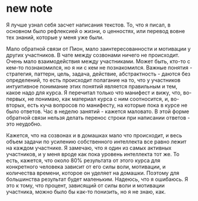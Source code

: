 # new note
Я лучше узнал себя засчет написания текстов. То, что я писал, в основном было рефлексией о жизни, о ценностях, или перевод вовне тех знаний, которые у меня уже были.

Мало обратной связи от Пион, мало заинтересованности и мотивации у других участников. В чате между созвонами ничего не происходит. Очень мало взаимодействия между участниками. Может быть, кто-то с кем-то познакомился, но я ни с кем не познакомился. Важные понятия - стратегия, паттерн, цель, задача, действие, абстрактность - даются без определений, то есть происходит полагание на то, что у участников интуитивное понимание этих понятий является правильным и тем, какое надо для курса. Я перечитал только что манифест и вижу, что, во-первых, не понимаю, как материал курса с ним соотносится, и, во-вторых, есть куча вопросов по манифесту, на которые пока в курсе не было ответов. Час в неделю занятий - кажется маловато. В этой форме обратной связи нельзя делать перенос строки при написании ответов - это неудобно.

Кажется, что на созвонах и в домашках мало что происходит, и весь объем задачи по усилению собственного интеллекта все равно лежит на каждом участнике. Я замечаю, что я один из самых активных участников, и у меня вроде как пока уровень интеллекта тот же. То есть, кажется, что около 80% результата от этого курса для конкретного человека зависит от его силы воли, мотивации, и количества времени, которое он уделяет на домашки. Поэтому для большинства результат будет маленьким. Надеюсь, что я ошибаюсь. Я это к тому, что процент, зависящий от силы воли и мотивации участника, можно было бы как-то понизить, но я не знаю, как.